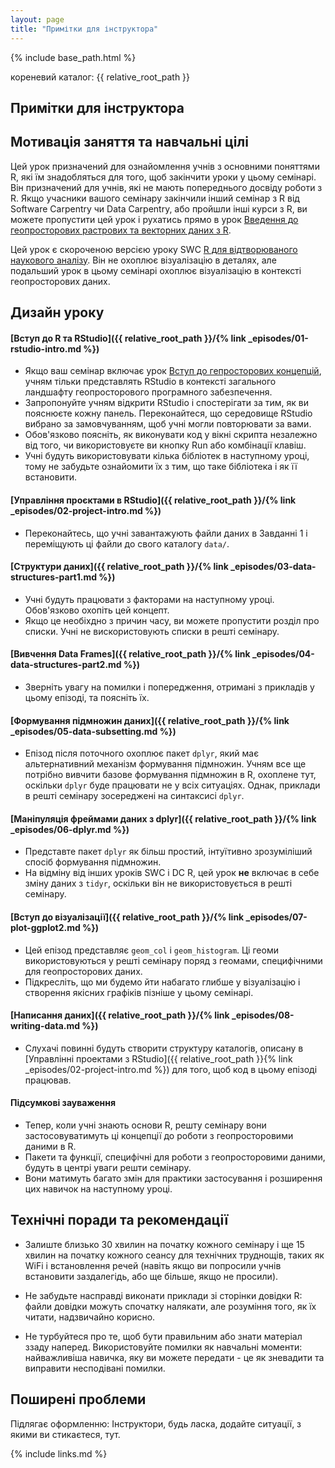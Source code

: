 ```yaml
---
layout: page
title: "Примітки для інструктора"
---
```

{% include base_path.html %}

кореневий каталог: {{ relative_root_path }}

## Примітки для інструктора

## Мотивація заняття та навчальні цілі

Цей урок призначений для ознайомлення учнів з основними поняттями R, 
які їм знадобляться для того, щоб закінчити уроки 
у цьому семінарі. Він призначений для учнів, які не мають попереднього досвіду роботи з
R. Якщо учасники вашого семінару закінчили інший семінар з R від Software Carpentry чи Data Carpentry,
або пройшли інші курси з R, ви можете пропустити цей урок
і рухатись прямо в урок 
[Введення до геопросторових растрових та векторних даних з R](https://datacarpentry.org/r-raster-vector-geospatial/).

Цей урок є скороченою версією уроку SWC 
[R для відтворюваного наукового аналізу](http://swcarpentry.github.io/r-novice-gapminder). Він не охоплює візуалізацію в деталях, 
але подальший урок в цьому семінарі охоплює візуалізацію в контексті
геопросторових даних. 

## Дизайн уроку

#### [Вступ до R та RStudio]({{ relative_root_path }}/{% link _episodes/01-rstudio-intro.md %})

* Якщо ваш семінар включає урок [Вступ до гепросторових концепцій](https://datacarpentry.org/organization-geospatial/), учням
тільки представлять RStudio в контексті загального ландшафту геопросторового
програмного забезпечення.
* Запропонуйте учням відкрити RStudio і спостерігати за тим, як ви пояснюєте кожну панель. Переконайтеся, що середовище RStudio вибрано за замовчуванням, щоб учні могли повторювати за вами.
* Обов'язково поясніть, як виконувати код у вікні скрипта незалежно від того, чи використовуєте ви
кнопку Run або комбінації клавіш.
* Учні будуть використовувати кілька бібліотек в наступному уроці, тому не забудьте
ознайомити їх з тим, що таке бібліотека і як її встановити.

#### [Управління проєктами в RStudio]({{ relative_root_path }}/{% link _episodes/02-project-intro.md %})

* Переконайтесь, що учні завантажують файли даних в Завданні 1 і переміщують ці файли 
до свого каталогу `data/`. 

#### [Структури даних]({{ relative_root_path }}/{% link _episodes/03-data-structures-part1.md %})

* Учні будуть працювати з факторами на наступному уроці. Обов'язково
охопіть цей концепт.
* Якщо це необіхдно з причин часу, ви можете пропустити розділ про списки. Учні 
не вискористовують списки в решті семінару.

#### [Вивчення Data Frames]({{ relative_root_path }}/{% link _episodes/04-data-structures-part2.md %})

* Зверніть увагу на помилки і попередження, отримані з прикладів у цьому епізоді, та поясніть їх.

#### [Формування підмножин даних]({{ relative_root_path }}/{% link _episodes/05-data-subsetting.md %})

* Епізод після поточного охоплює пакет `dplyr`, який має
альтернативний механізм формування підмножин. Учням все ще потрібно вивчити 
базове формування підмножин в R, охоплене тут, оскільки `dplyr` буде працювати не у всіх ситуаціях. Однак,
приклади в решті семінару зосереджені на синтаксисі  `dplyr`.

#### [Маніпуляція фреймами даних з dplyr]({{ relative_root_path }}/{% link _episodes/06-dplyr.md %})

* Представте пакет `dplyr` як більш простий, інтуїтивно зрозуміліший спосіб формування
підмножин. 
* На відміну від інших уроків SWC і DC R, цей урок **не** включає в себе 
зміну даних з `tidyr`, оскільки він не використовується в решті семінару.

#### [Вступ до візуалізації]({{ relative_root_path }}/{% link _episodes/07-plot-ggplot2.md %})

* Цей епізод представляє `geom_col` і `geom_histogram`. Ці геоми використовуються 
у решті семінару поряд з геомами, специфічними для геопросторових даних.
* Підкресліть, що ми будемо йти набагато глибше у візуалізацію і створення
якісних графіків пізніше у цьому семінарі.

#### [Написання даних]({{ relative_root_path }}/{% link _episodes/08-writing-data.md %})

* Слухачі повинні будуть створити структуру каталогів, описану в
[Управлінні проектами з RStudio]({{ relative_root_path }}{% link _episodes/02-project-intro.md %}) для того, щоб код
в цьому епізоді працював.

#### Підсумкові зауваження

* Тепер, коли учні знають основи R, решту семінару
вони застосовуватимуть ці концепції до роботи з геопросторовими даними в R.
* Пакети та функції, специфічні для роботи з геопросторовими даними, будуть
в центрі уваги решти семінару.
* Вони матимуть багато змін для практики застосування і розширення
цих навичок на наступному уроці.

## Технічні поради та рекомендації

* Залиште близько 30 хвилин на початку кожного семінару і ще 15 хвилин 
на початку кожного сеансу для технічних труднощів, таких як WiFi і
встановлення речей (навіть якщо ви попросили учнів встановити 
заздалегідь, або ще більше, якщо не просили).

* Не забудьте насправді виконати приклади зі сторінки довідки R: файли довідки
можуть спочатку налякати, але розуміння того, як їх читати, надзвичайно
корисно.

* Не турбуйтеся про те, щоб бути правильним або знати матеріал ззаду наперед. Використовуйте
помилки як навчальні моменти: найважливіша навичка, яку ви можете передати - це як 
зневадити та виправити несподівані помилки.

## Поширені проблеми

Підлягає оформленню: Інструктори, будь ласка, додайте ситуації, з якими ви стикаєтеся, тут.


{% include links.md %}

